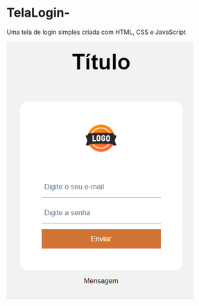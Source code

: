 # TelaLogin-
Uma tela de login simples criada com HTML, CSS e JavaScript


![TelaLogin](./docs/imgs/TelaLogin.png)
